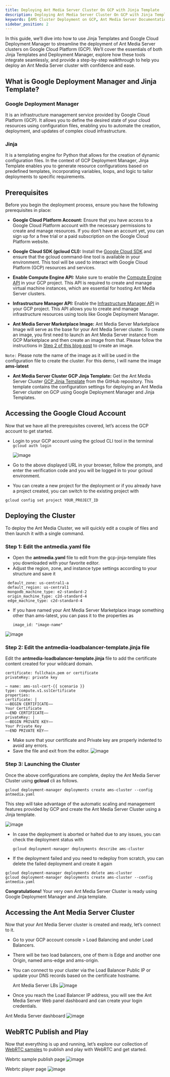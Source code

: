 ```yaml
---
title: Deploying Ant Media Server Cluster On GCP with Jinja Template
description: Deploying Ant Media Server Cluster On GCP with Jinja Template
keywords: [AMS Cluster Deployment on GCP, Ant Media Server Documentation, Ant Media Server Tutorials]
sidebar_position: 2
---
```


In this guide, we’ll dive into how to use Jinja Templates and Google Cloud Deployment Manager to streamline the deployment of Ant Media Server clusters on Google Cloud Platform (GCP). We’ll cover the essentials of both Jinja Templates and Deployment Manager, explore how these tools integrate seamlessly, and provide a step-by-step walkthrough to help you deploy an Ant Media Server cluster with confidence and ease.

## What is Google Deployment Manager and Jinja Template?
### Google Deployment Manager
It is an infrastructure management service provided by Google Cloud Platform (GCP). It allows you to define the desired state of your cloud resources using configuration files, enabling you to automate the creation, deployment, and updates of complex cloud infrastructure.

### Jinja 
It is a templating engine for Python that allows for the creation of dynamic configuration files. In the context of GCP Deployment Manager, Jinja Template enables you to generate resource configurations based on predefined templates, incorporating variables, loops, and logic to tailor deployments to specific requirements.

## Prerequisites
Before you begin the deployment process, ensure you have the following prerequisites in place:

* **Google Cloud Platform Account:** Ensure that you have access to a Google Cloud Platform account with the necessary permissions to create and manage resources. If you don’t have an account yet, you can sign up for a free trial or a paid subscription on the Google Cloud Platform website.

* **Google Cloud SDK (gcloud CLI):** Install the [Google Cloud SDK](https://cloud.google.com/sdk/docs/install) and ensure that the gcloud command-line tool is available in your environment. This tool will be used to interact with Google Cloud Platform (GCP) resources and services.

* **Enable Compute Engine API:** Make sure to enable the [Compute Engine API](https://cloud.google.com/compute/docs/reference/rest/v1) in your GCP project. This API is required to create and manage virtual machine instances, which are essential for hosting Ant Media Server clusters.

* **Infrastructure Manager API:** Enable the [Infrastructure Manager API](https://cloud.google.com/infrastructure-manager/docs/reference/rest) in your GCP project. This API allows you to create and manage infrastructure resources using tools like Google Deployment Manager.

* **Ant Media Server Marketplace Image:** Ant Media Server Marketplace Image will serve as the base for your Ant Media Server cluster. To create an image, you first need to launch an Ant Media Server instance from GCP Marketplace and then create an image from that. Please follow the instructions in [Step 2 of this blog post](https://antmedia.io/scale-ant-media-server-google-cloud-platform-guide/) to create an image.

`Note:` Please note the name of the image as it will be used in the configuration file to create the cluster. For this demo, I will name the image **ams-latest**

* **Ant Media Server Cluster GCP Jinja Template:** Get the Ant Media Server Cluster [GCP Jinja Template](https://github.com/ant-media/Scripts) from the GitHub repository. This template contains the configuration settings for deploying an Ant Media Server cluster on GCP using Google Deployment Manager and Jinja Templates.

## Accessing the Google Cloud Account

Now that we have all the prerequisites covered, let’s access the GCP account to get started.

* Login to your GCP account using the gcloud CLI tool in the terminal
 ```gcloud auth login```
  
  ![image](https://github.com/user-attachments/assets/4f209dc6-d2ac-47cf-ad73-e7d474d4b585)
  
* Go to the above displayed URL in your browser, follow the prompts, and enter the verification code and you will be logged in to your gcloud environment.
* You can create a new project for the deployment or if you already have a project created, you can switch to the existing project with
  
```gcloud config set project YOUR_PROJECT_ID```

## Deploying the Cluster

To deploy the Ant Media Cluster, we will quickly edit a couple of files and then launch it with a single command.

### Step 1: Edit the antmedia.yaml file

* Open the **antmedia.yaml** file to edit from the gcp-jinja-template files you downloaded with your favorite editor.
* Adjust the region, zone, and instance type settings according to your structure and save it
   
```properties:
 default_zone: us-central1-a
 default_region: us-central1
 mongodb_machine_type: e2-standard-2
 origin_machine_type: c2d-standard-4
 edge_machine_type: c2d-standard-4
```

* If you have named your Ant Media Server Marketplace image something other than ams-latest, you can pass it to the properties as

  ```image_id: "image-name"```
  
![image](https://github.com/user-attachments/assets/8c25de85-c3c7-4c15-8edd-c54c3b09452a)

### Step 2: Edit the antmedia-loadbalancer-template.jinja file

Edit the **antmedia-loadbalancer-template.jinja** file to add the certificate content created for your wildcard domain.

```
certificate: fullchain.pem or certificate
privateKey: private key
```
```
– name: ams-ssl-cert-{{ scenario }}
type: compute.v1.sslCertificate
properties:
certificate: |
—–BEGIN CERTIFICATE—–
Your Certificate
—–END CERTIFICATE—–
privateKey: |
—–BEGIN PRIVATE KEY—–
Your Private Key
—–END PRIVATE KEY—–
```

* Make sure that your certificate and Private key are properly indented to avoid any errors.
* Save the file and exit from the editor.
![image](https://github.com/user-attachments/assets/7ae6182e-ab14-48e8-81d1-89e12970039c)

### Step 3: Launching the Cluster
Once the above configurations are complete, deploy the Ant Media Server Cluster using **gcloud** cli as follows.

```gcloud deployment-manager deployments create ams-cluster --config antmedia.yaml```

This step will take advantage of the automatic scaling and management features provided by GCP and create the Ant Media Server Cluster using a Jinja template.

![image](https://github.com/user-attachments/assets/46517184-a4d2-4b6f-8950-4960b9cb1b08)

* In case the deployment is aborted or halted due to any issues, you can check the deployment status with
  
  ```gcloud deployment-manager deployments describe ams-cluster```
  
* If the deployment failed and you need to redeploy from scratch, you can delete the failed deployment and create it again

```
gcloud deployment-manager deployments delete ams-cluster
gcloud deployment-manager deployments create ams-cluster --config antmedia.yaml
```
**Congratulations!** Your very own Ant Media Server Cluster is ready using Google Deployment Manager and Jinja template. 

## Accessing the Ant Media Server Cluster

Now that your Ant Media Server cluster is created and ready, let’s connect to it.

* Go to your GCP account console > Load Balancing and under Load Balancers.
* There will be two load balancers, one of them is Edge and another one Origin, named ams-edge and ams-origin.
* You can connect to your cluster via the Load Balancer Public IP or update your DNS records based on the certificate hostname.

  Ant Media Server LBs
  ![image](https://github.com/user-attachments/assets/8004069b-95bb-469d-ba98-6ac6196f84ae)

* Once you reach the Load Balancer IP address, you will see the Ant Media Server Web panel dashboard and can create your login credentials.

Ant Media Server dashboard
![image](https://github.com/user-attachments/assets/a996972f-2858-478d-aa46-b0b58e31e3ee)

## WebRTC Publish and Play

Now that everything is up and running, let’s explore our collection of [WebRTC samples](https://antmedia.io/webrtc-samples/) to publish and play with WebRTC and get started.

Webrtc sample publish page
![image](https://github.com/user-attachments/assets/815add4e-0701-4e93-99d7-fc0bf6b33acb)

Webrtc player page
![image](https://github.com/user-attachments/assets/476d44e4-12ff-4694-b3e5-c701e59d42b6)






